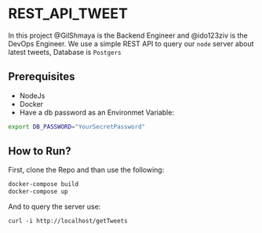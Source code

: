 # REST_API_TWEET
In this project @GilShmaya is the Backend Engineer and @ido123ziv is the DevOps Engineer.
We use a simple REST API to query our `node` server about latest tweets, Database is `Postgers`

## Prerequisites
* NodeJs
* Docker
* Have a db password as an Environmet Variable:
```bash
export DB_PASSWORD="YourSecretPassword"
```

## How to Run?
First, clone the Repo and than use the following:
```bash
docker-compose build
docker-compose up
```

And to query the server use:
```
curl -i http://localhost/getTweets
```